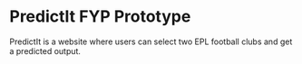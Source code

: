 # PredictIt FYP Prototype

PredictIt is a website where users can select two EPL football clubs and get a predicted output.
